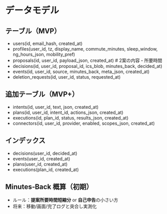 # データモデル

## テーブル（MVP）
- users(id, email_hash, created_at)
- profiles(user_id, tz, display_name, commute_minutes, sleep_window, ng_hours_json, mobility_pref)
- proposals(id, user_id, payload_json, created_at)       # 2案の内容・所要時間
- decisions(id, user_id, proposal_id, ics_blob, minutes_back, decided_at)
- events(id, user_id, source, minutes_back, meta_json, created_at)
- deletion_requests(id, user_id, status, requested_at)

## 追加テーブル（MVP+）
- intents(id, user_id, text, json, created_at)
- plans(id, user_id, intent_id, actions_json, created_at)
- executions(id, plan_id, status, results_json, created_at)
- connectors(id, user_id, provider, enabled, scopes_json, created_at)

## インデックス
- decisions(user_id, decided_at)
- events(user_id, created_at)
- plans(user_id, created_at)
- executions(plan_id, created_at)

## Minutes‑Back 概算（初期）
- ルール：**提案所要時間短縮分** or **自己申告**の小さい方
- 将来：移動/画面/完了ログと突合し実測化